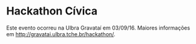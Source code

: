 # Hackathon Cívica
Este evento ocorreu na Ulbra Gravataí em 03/09/16.
Maiores informações em http://gravatai.ulbra.tche.br/hackathon/.
